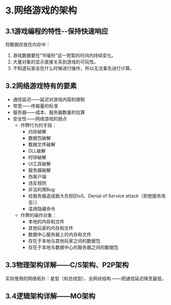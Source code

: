 # 3.网络游戏的架构

## 3.1游戏编程的特性--保持快速响应

将数据存放在内存中：

1. 游戏数据要在“16毫秒”这一短暂的时间内持续变化。
2. 大量对象的显示直接关系到游戏的可玩性。
3. 不知道玩家会在什么时候进行操作，所以无法事先进行计算。

## 3.2网络游戏特有的要素

- 通信延迟——延迟对游戏内容的限制
- 带宽——传输量的标准
- 服务器——成本、服务器数量的估算
- 安全性——网络游戏的弱点
  - 作弊行为的手段：
    - 内存破解
    - 数据包破解
    - 数据文件破解
    - DLL破解
    - 时钟破解
    - UI工具破解
    - 服务器破解
    - 伪客户端
    - 违反规则
    - 非法利用Bug
    - 给服务器造成极大负担[DoS、Denial of Service attack（拒绝服务攻击）]
    - 滥用隐藏命令
  - 作弊的操作对象：
    - 本地的内存和文件
    - 其他玩家的内存和文件
    - 数据中心服务器上的内存和文件
    - 存在于本地与其他玩家之间的数据包
    - 存在于本地与数据中心的服务器之间的数据包

## 3.3物理架构详解——C/S架构、P2P架构

实际使用的网络拓扑：星型（和总线型）、全网状结构  ——把通信延迟降至最低。

## 3.4逻辑架构详解——MO架构